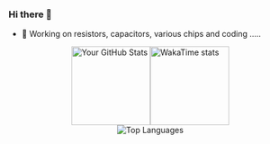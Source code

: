 ### Hi there 👋

<!--
**diverger/diverger** is a ✨ _special_ ✨ repository because its `README.md` (this file) appears on your GitHub profile.

Here are some ideas to get you started:

- 🔭 I’m currently working on ...
- 🌱 I’m currently learning ...
- 👯 I’m looking to collaborate on ...
- 🤔 I’m looking for help with ...
- 💬 Ask me about ...
- 📫 How to reach me: ...
- 😄 Pronouns: ...
- ⚡ Fun fact: ...
-->
- 🔭 Working on resistors, capacitors, various chips and coding .....

<div style="display: flex; flex-direction: row; justify-content:center; width: 100%;">
  <img height="140" src="https://github-readme-stats.vercel.app/api?username=diverger&show_icons=true&&hide='',theme=ambient_gradient&include_all_commits=true&count_private=true" alt="Your GitHub Stats" style="margin: 0;" />  
  <img height="140" src="https://github-readme-stats.vercel.app/api/wakatime?username=diverger&layout=compact" alt="WakaTime stats" style="margin: 0" />  
</div>

<div style="display: flex; flex-direction: row; justify-content:center; width: 100%;">
  <img height="auto" src="https://github-readme-stats.vercel.app/api/top-langs/?username=diverger&layout=compact&langs_count=8&size_weight=0&count_weight=1&hide_progress=false&card_width=662&random=3" alt="Top Languages" style="margin: 0;" />
</div>

